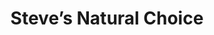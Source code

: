 ---
title: "Steve’s Natural Choice"
url: /jeffersonville/steves-natural-choice/
shop: nutrition supplements
---